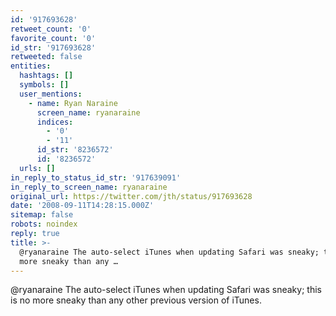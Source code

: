 ```yaml
---
id: '917693628'
retweet_count: '0'
favorite_count: '0'
id_str: '917693628'
retweeted: false
entities:
  hashtags: []
  symbols: []
  user_mentions:
    - name: Ryan Naraine
      screen_name: ryanaraine
      indices:
        - '0'
        - '11'
      id_str: '8236572'
      id: '8236572'
  urls: []
in_reply_to_status_id_str: '917639091'
in_reply_to_screen_name: ryanaraine
original_url: https://twitter.com/jth/status/917693628
date: '2008-09-11T14:28:15.000Z'
sitemap: false
robots: noindex
reply: true
title: >-
  @ryanaraine The auto-select iTunes when updating Safari was sneaky; this is no
  more sneaky than any …
---
```


@ryanaraine The auto-select iTunes when updating Safari was sneaky; this is no more sneaky than any other previous version of iTunes.